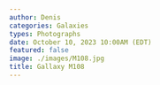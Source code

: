 ```yaml
---
author: Denis
categories: Galaxies
types: Photographs
date: October 10, 2023 10:00AM (EDT)
featured: false
image: ./images/M108.jpg
title: Gallaxy M108
---
```


